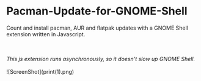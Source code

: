 # Pacman-Update-for-GNOME-Shell
<p>Count and install pacman, AUR and flatpak updates with a GNOME Shell extension written in Javascript.</p>
<br></br>
<i>This js extension runs asynchronously, so it doesn't slow up GNOME Shell.</i>
<br></br>
![ScreenShot](print(1).png)

